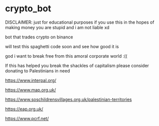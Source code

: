 # crypto_bot

DISCLAIMER: just for educational purposes if you use this in the hopes of making money you are stupid and i am not liable xd

bot that trades crypto on binance 

will test this spaghetti code soon and see how good it is 

god i want to break free from this amoral corporate world :((

If this has helped you break the shackles of capitalism please consider donating to Palestinians in need

https://www.interpal.org/

https://www.map.org.uk/

https://www.soschildrensvillages.org.uk/palestinian-territories

https://eap.org.uk/

https://www.pcrf.net/
